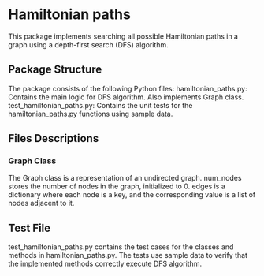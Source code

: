 # Hamiltonian paths 

This package implements searching all possible Hamiltonian paths in a graph using a depth-first search (DFS) algorithm.

## Package Structure

The package consists of the following Python files: 
hamiltonian_paths.py: Contains the main logic for DFS algorithm. Also implements Graph class. 
test_hamiltonian_paths.py: Contains the unit tests for the hamiltonian_paths.py functions using sample data.

## Files Descriptions

### Graph Class
The Graph class is a representation of an undirected graph.
num_nodes stores the number of nodes in the graph, initialized to 0.
edges is a dictionary where each node is a key, and the corresponding value is a list of nodes adjacent to it.

## Test File

test_hamiltonian_paths.py contains the test cases for the classes and methods in hamiltonian_paths.py. The tests use sample data to verify that the implemented methods correctly execute DFS algorithm.